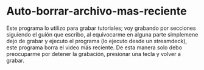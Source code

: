 # Auto-borrar-archivo-mas-reciente
Este programa lo utilizo para grabar tutoriales; voy grabando por secciones siguiendo el guión que escribo, al equivocarme en alguna parte simplemene dejo de grabar y ejecuto el programa (lo ejecuto desde un streamdeck), este programa borra el video más reciente. De esta manera solo debo preocuparme por detener la grabación, presionar una tecla y volver a grabar.
